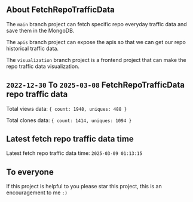 ## About FetchRepoTrafficData

The `main` branch project can fetch specific repo everyday traffic data and save them in the MongoDB.

The `apis` branch project can expose the apis so that we can get our repo historical traffic data.

The `visualization` branch project is a frontend project that can make the repo traffic data visualization.

## `2022-12-30` To `2025-03-08` FetchRepoTrafficData repo traffic data

Total views data: `{ count: 1948, uniques: 488 }`

Total clones data: `{ count: 1414, uniques: 1094 }`

## Latest fetch repo traffic data time

Latest fetch repo traffic data time: `2025-03-09 01:13:15`

## To everyone

If this project is helpful to you please star this project, this is an encouragement to me `:)`



